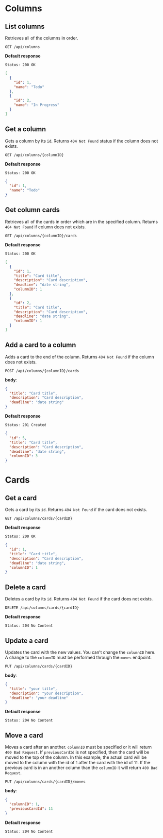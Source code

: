 # Columns

## List columns

Retrieves all of the columns in order.

```http
GET /api/columns
```

**Default response**

```
Status: 200 OK
```

```json
[
  {
    "id": 1,
    "name": "Todo"
  },
  {
    "id": 2,
    "name": "In Progress"
  }
]
```

## Get a column

Gets a column by its `id`. Returns `404 Not Found` status if the column does not exists.

```http
GET /api/columns/{columnID}
```

**Default response**

```
Status: 200 OK
```

```json
{
  "id": 1,
  "name": "Todo"
}
```

## Get column cards

Retrieves all of the cards in order which are in the specified column. Returns `404 Not Found` if column does not exists.

```http
GET /api/columns/{columnID}/cards
```

**Default response**

```
Status: 200 OK
```

```json
[
  {
    "id": 1,
    "title": "Card title",
    "description": "Card description",
    "deadline": "date string",
    "columnID": 1
  },
  {
    "id": 2,
    "title": "Card title",
    "description": "Card description",
    "deadline": "date string",
    "columnID": 1
  }
]
```

## Add a card to a column

Adds a card to the end of the column. Returns `404 Not Found` if the column does not exists.

```http
POST /api/columns/{columnID}/cards
```

**body**:

```json
{
  "title": "Card title",
  "description": "Card description",
  "deadline": "date string"
}
```

**Default response**

```
Status: 201 Created
```

```json
{
  "id": 5,
  "title": "Card title",
  "description": "Card description",
  "deadline": "date string",
  "columnID": 3
}
```

# Cards

## Get a card

Gets a card by its `id`. Returns `404 Not Found` if the card does not exists.

```http
GET /api/columns/cards/{cardID}
```

**Default response**

```
Status: 200 OK
```

```json
{
  "id": 1,
  "title": "Card title",
  "description": "Card description",
  "deadline": "date string",
  "columnID": 1
}
```

## Delete a card

Deletes a card by its `id`. Returns `404 Not Found` if the card does not exists.

```http
DELETE /api/columns/cards/{cardID}
```

**Default response**

```
Status: 204 No Content
```

## Update a card

Updates the card with the new values. You can't change the `columnID` here. A change to the `columnID` must be performed through the `moves` endpoint.

```http
PUT /api/columns/cards/{cardID}
```

**body**:

```json
{
  "title": "your title",
  "description": "your description",
  "deadline": "your deadline"
}
```

**Default response**

```
Status: 204 No Content
```

## Move a card

Moves a card after an another. `columnID` must be specified or it will return `400 Bad Request`. If `previousCardId` is not specified, then the card will be moved to the top of the column. In this example, the actual card will be moved to the column with the id of 1 after the card with the id of 11. If the previous card is in an another column than the `columnID` it will return `400 Bad Request`.

```http
PUT /api/columns/cards/{cardID}/moves
```

**body**:

```json
{
  "columnID": 1,
  "previousCardId": 11
}
```

**Default response**

```
Status: 204 No Content
```
